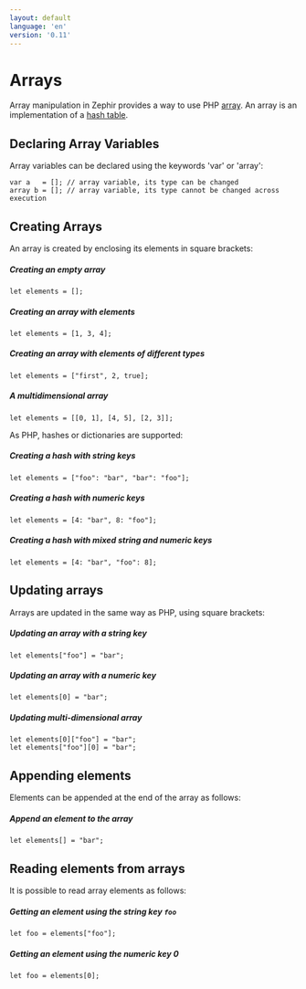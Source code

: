 ```yaml
---
layout: default
language: 'en'
version: '0.11'
---
```


# Arrays
Array manipulation in Zephir provides a way to use PHP [array](https://www.php.net/manual/en/language.types.array.php). An array is an implementation of a [hash table](https://en.wikipedia.org/wiki/Hash_table).

<a id='declaring-array-variables'></a>
## Declaring Array Variables
Array variables can be declared using the keywords 'var' or 'array':

```zephir
var a   = []; // array variable, its type can be changed
array b = []; // array variable, its type cannot be changed across execution
```

<a id='creating-arrays'></a>
## Creating Arrays
An array is created by enclosing its elements in square brackets:

##### Creating an empty array

```zephir
let elements = [];
```
    
##### Creating an array with elements

```zephir
let elements = [1, 3, 4];
```
    
##### Creating an array with elements of different types

```zephir
let elements = ["first", 2, true];
```
    
##### A multidimensional array

```zephir
let elements = [[0, 1], [4, 5], [2, 3]];
```

As PHP, hashes or dictionaries are supported:

##### Creating a hash with string keys

```zephir
let elements = ["foo": "bar", "bar": "foo"];
```
    
##### Creating a hash with numeric keys

```zephir
let elements = [4: "bar", 8: "foo"];
```
    
##### Creating a hash with mixed string and numeric keys

```zephir
let elements = [4: "bar", "foo": 8];
```

<a id='updating-arrays'></a>
## Updating arrays
Arrays are updated in the same way as PHP, using square brackets:

##### Updating an array with a string key

```zephir
let elements["foo"] = "bar";
```
    
##### Updating an array with a numeric key

```zephir
let elements[0] = "bar";
```
    
##### Updating multi-dimensional array

```zephir
let elements[0]["foo"] = "bar";
let elements["foo"][0] = "bar";
```

<a id='appending-elements'></a>
## Appending elements
Elements can be appended at the end of the array as follows:

##### Append an element to the array

```zephir
let elements[] = "bar";
```

<a id='reading-elements-from-arrays'></a>
## Reading elements from arrays
It is possible to read array elements as follows:

##### Getting an element using the string key `foo`

```zephir
let foo = elements["foo"];
```
    
##### Getting an element using the numeric key 0

```zephir
let foo = elements[0];
```
